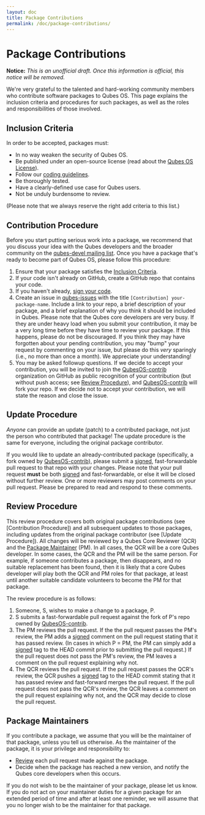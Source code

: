 ```yaml
---
layout: doc
title: Package Contributions
permalink: /doc/package-contributions/
---
```


Package Contributions
=====================

**Notice:** *This is an unofficial draft. Once this information is official, this notice will be removed.*

We're very grateful to the talented and hard-working community members who contribute software packages to Qubes OS.
This page explains the inclusion criteria and procedures for such packages, as well as the roles and responsibilities of those involved.

Inclusion Criteria
------------------
In order to be accepted, packages must:

 * In no way weaken the security of Qubes OS.
 * Be published under an open-source license (read about the [Qubes OS License]).
 * Follow our [coding guidelines].
 * Be thoroughly tested.
 * Have a clearly-defined use case for Qubes users.
 * Not be unduly burdensome to review.

(Please note that we always reserve the right add criteria to this list.)

Contribution Procedure
----------------------
Before you start putting serious work into a package, we recommend that you discuss your idea with the Qubes developers and the broader community on the [qubes-devel mailing list].
Once you have a package that's ready to become part of Qubes OS, please follow this procedure:

 1. Ensure that your package satisfies the [Inclusion Criteria].
 2. If your code isn't already on GitHub, create a GitHub repo that contains your code.
 3. If you haven't already, [sign your code][sig].
 4. Create an issue in [qubes-issues] with the title `[Contribution] your-package-name`.
    Include a link to your repo, a brief description of your package, and a brief explanation of why you think it should be included in Qubes.
    Please note that the Qubes core developers are very busy.
    If they are under heavy load when you submit your contribution, it may be a very long time before they have time to review your package.
    If this happens, please do not be discouraged.
    If you think they may have forgotten about your pending contribution, you may "bump" your request by commenting on your issue, but please do this *very* sparingly (i.e., no more than once a month).
    We appreciate your understanding!
 5. You may be asked followup questions.
    If we decide to accept your contribution, you will be invited to join the [QubesOS-contrib] organization on GitHub as public recognition of your contribution (but without push access; see [Review Procedure]), and [QubesOS-contrib] will fork your repo.
    If we decide not to accept your contribution, we will state the reason and close the issue.

Update Procedure
----------------
*Anyone* can provide an update (patch) to a contributed package, not just the person who contributed that package!
The update procedure is the same for everyone, including the original package contributor.

If you would like to update an already-contributed package (specifically, a fork owned by [QubesOS-contrib]), please submit a [signed][sig], fast-forwardable pull request to that repo with your changes.
Please note that your pull request **must** be both [signed][sig] and fast-forwardable, or else it will be closed without further review.
One or more reviewers may post comments on your pull request.
Please be prepared to read and respond to these comments.

Review Procedure
----------------
This review procedure covers both original package contributions (see [Contribution Procedure]) and all subsequent updates to those packages, including updates from the original package contributor (see [Update Procedure]).
All changes will be reviewed by a Qubes Core Reviewer (QCR) and the [Package Maintainer] (PM).
In all cases, the QCR will be a core Qubes developer.
In some cases, the QCR and the PM will be the same person.
For example, if someone contributes a package, then disappears, and no suitable replacement has been found, then it is likely that a core Qubes developer will play both the QCR and PM roles for that package, at least until another suitable candidate volunteers to become the PM for that package.

The review procedure is as follows:

 1. Someone, S, wishes to make a change to a package, P.
 2. S submits a fast-forwardable pull request against the fork of P's repo owned by [QubesOS-contrib].
 3. The PM reviews the pull request.
    If the the pull request passes the PM's review, the PM adds a [signed][sig] comment on the pull request stating that it has passed review.
    (In cases in which P = PM, the PM can simply add a [signed][sig] tag to the HEAD commit prior to submitting the pull request.)
    If the pull request does not pass the PM's review, the PM leaves a comment on the pull request explaining why not.
 4. The QCR reviews the pull request.
    If the pull request passes the QCR's review, the QCR pushes a [signed][sig] tag to the HEAD commit stating that it has passed review and fast-forward merges the pull request.
    If the pull request does not pass the QCR's review, the QCR leaves a comment on the pull request explaining why not, and the QCR may decide to close the pull request.

Package Maintainers
-------------------
If you contribute a package, we assume that you will be the maintainer of that package, unless you tell us otherwise.
As the maintainer of the package, it is your privilege and responsibility to:

 * [Review][Review Procedure] each pull request made against the package.
 * Decide when the package has reached a new version, and notify the Qubes core developers when this occurs.

If you do not wish to be the maintainer of your package, please let us know.
If you do not act on your maintainer duties for a given package for an extended period of time and after at least one reminder, we will assume that you no longer wish to be the maintainer for that package.


[Inclusion Criteria]: #inclusion-criteria
[Review Procedure]: #review-procedure
[Package Maintainer]: #package-maintainers
[Qubes OS License]: /doc/license/
[sig]: /doc/code-signing/
[coding guidelines]: /doc/coding-style/
[qubes-devel mailing list]: /mailing-lists/#qubes-devel
[QubesOS-contrib]: https://github.com/QubesOS-contrib
[qubes-issues]: https://github.com/QubesOS/qubes-issues/issues/

